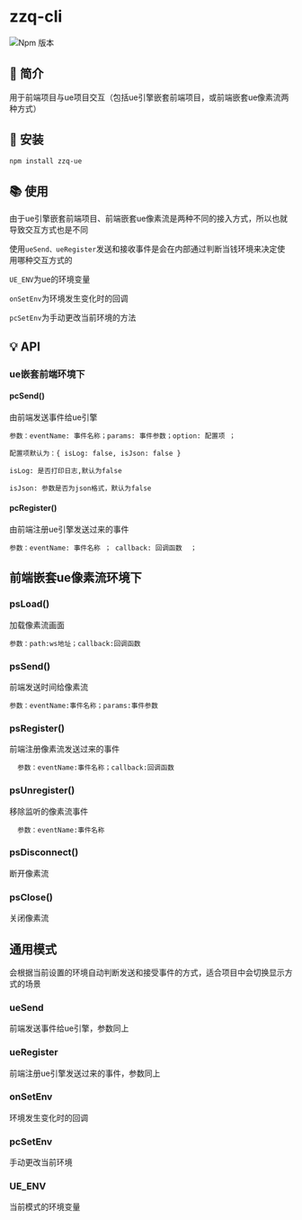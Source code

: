 # zzq-cli
![Npm 版本](https://img.shields.io/badge/zzq-ue_v0.0.6-blue)
## 📖 简介
用于前端项目与ue项目交互（包括ue引擎嵌套前端项目，或前端嵌套ue像素流两种方式）

## 🔩 安装
```bash
npm install zzq-ue
```

## 📚 使用
由于ue引擎嵌套前端项目、前端嵌套ue像素流是两种不同的接入方式，所以也就导致交互方式也是不同

使用`ueSend、ueRegister`发送和接收事件是会在内部通过判断当钱环境来决定使用哪种交互方式的

`UE_ENV`为ue的环境变量

`onSetEnv`为环境发生变化时的回调

`pcSetEnv`为手动更改当前环境的方法


## 💡 API
### ue嵌套前端环境下
#### pcSend()
  由前端发送事件给ue引擎
    
    参数：eventName: 事件名称；params: 事件参数；option: 配置项 ；

    配置项默认为：{ isLog: false, isJson: false }

    isLog: 是否打印日志,默认为false
    
    isJson: 参数是否为json格式，默认为false
#### pcRegister()
  由前端注册ue引擎发送过来的事件
    
    参数：eventName: 事件名称 ； callback: 回调函数  ；
## 前端嵌套ue像素流环境下
### psLoad()
  加载像素流画面
    
    参数：path:ws地址；callback:回调函数

### psSend()
  前端发送时间给像素流
  
    参数：eventName:事件名称；params:事件参数

### psRegister()
  前端注册像素流发送过来的事件
  
      参数：eventName:事件名称；callback:回调函数

### psUnregister()
  移除监听的像素流事件
  
      参数：eventName:事件名称
### psDisconnect()
  断开像素流
### psClose()
  关闭像素流
  
## 通用模式
会根据当前设置的环境自动判断发送和接受事件的方式，适合项目中会切换显示方式的场景

### ueSend
  前端发送事件给ue引擎，参数同上
### ueRegister
  前端注册ue引擎发送过来的事件，参数同上
### onSetEnv
  环境发生变化时的回调
### pcSetEnv
  手动更改当前环境
### UE_ENV
  当前模式的环境变量








